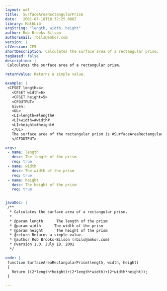 ```yaml
---
layout: udf
title:  SurfaceAreaRectangularPrism
date:   2001-07-18T18:32:25.000Z
library: MathLib
argString: "length, width, height"
author: Rob Brooks-Bilson
authorEmail: rbils@amkor.com
version: 1
cfVersion: CF5
shortDescription: Calculates the surface area of a rectangular prism.
tagBased: false
description: |
 Calculates the surface area of a rectangular prism.

returnValue: Returns a simple value.

example: |
 <CFSET length=4>
   <CFSET width=6>
   <CFSET height=5>
   <CFOUTPUT>
   Given:
   <UL>
   <LI>length=#length#
   <LI>width=#width#
   <LI>height=#height#
   </UL>
   The surface area of the rectangular prism is #SurfaceAreaRectangularPrism(length,width,height)#
   </CFOUTPUT>

args:
 - name: length
   desc: The length of the prism
   req: true
 - name: width
   desc: The width of the prism
   req: true
 - name: height
   desc: The height of the prism
   req: true


javaDoc: |
 /**
  * Calculates the surface area of a rectangular prism.
  * 
  * @param length      The length of the prism 
  * @param width      The width of the prism 
  * @param height      The height of the prism 
  * @return Returns a simple value. 
  * @author Rob Brooks-Bilson (rbils@amkor.com) 
  * @version 1.0, July 18, 2001 
  */

code: |
 function SurfaceAreaRectangularPrism(length, width, height)
 {
   Return ((2*length*height)+(2*length*width)+(2*width*height));
 }

---
```


